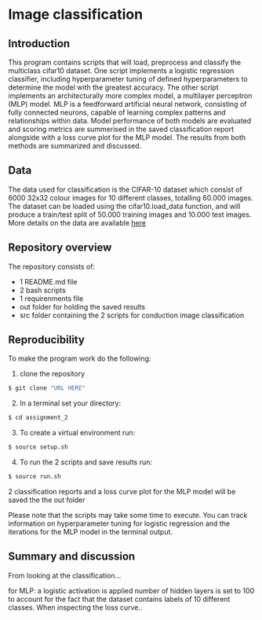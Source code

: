 # Image classification


## Introduction
This program contains scripts that will load, preprocess and classify the multiclass cifar10 dataset. One script implements a logistic regression classifier, including hyperparameter tuning of defined hyperparameters to determine the model with the greatest accuracy. The other script implements an architecturally more complex model, a multilayer perceptron (MLP) model. MLP is a feedforward artificial neural network, consisting of fully connected neurons, capable of learning complex patterns and relationships within data. 
Model performance of both models are evaluated and scoring metrics are summerised in the saved classification report alongside with a loss curve plot for the MLP model.
The results from both methods are summarized and discussed.


## Data 
The data used for classification is the CIFAR-10 dataset which consist of 6000 32x32 colour images for 10 different classes, totalling 60.000 images. The dataset can be loaded using the cifar10.load_data function, and will produce a train/test split of 50.000 training images and 10.000 test images. More details on the data are available [here](https://www.cs.toronto.edu/~kriz/cifar.html)


## Repository overview 
The repository consists of:
- 1 README.md file
- 2 bash scripts
- 1 requirenments file
- out folder for holding the saved results
- src folder containing the 2 scripts for conduction image classification 


## Reproducibility 
To make the program work do the following:

1) clone the repository 
```python
$ git clone "URL HERE"
```
2) In a terminal set your directory:
```python
$ cd assignment_2
```
3) To create a virtual environment run:
```python
$ source setup.sh
```
4) To run the 2 scripts and save results run: 
```python
$ source run.sh
```
2 classification reports and a loss curve plot for the MLP model will be saved the the out folder 

Please note that the scripts may take some time to execute. You can track information on hyperparameter tuning for logistic regression and the iterations for the MLP model in the terminal output.



## Summary and discussion
From looking at the classification...

for MLP: a logistic activation is applied
number of hidden layers is set to 100 to account for the fact that the dataset contains labels of 10 different classes. When inspecting the loss curve.. 